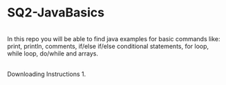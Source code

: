 # SQ2-JavaBasics
</br> In this repo you will be able to find java examples for basic commands like: print, println, comments, if/else if/else conditional statements, for loop, while loop, do/while and arrays.

</br>Downloading Instructions
1. 
